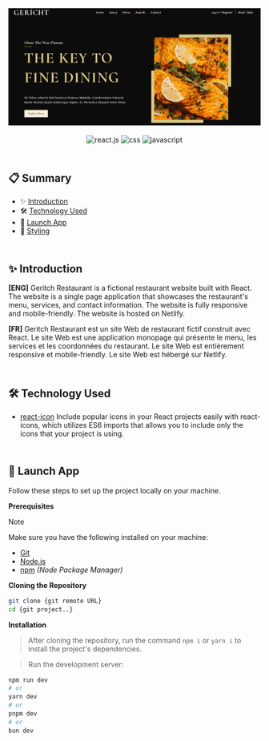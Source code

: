<div align="center">
  <a href="https://main--geritch-restaurant-cm.netlify.app/" target="_blanck"><img src="./public/Geritch-min.png" alt="Geritch"></a>
   <div align="center">
      <img src="https://img.shields.io/badge/-React_JS-black?style=for-the-badge&logoColor=white&logo=react&color=61DAFB" alt="react.js" />
      <img src="https://img.shields.io/badge/CSS3-1572B6?style=for-the-badge&logo=css3&logoColor=white" height="28px" alt="css" />
      <img src="https://shields.io/badge/JavaScript-F7DF1E?logo=JavaScript&logoColor=000&style=flat-square" height="28px" alt="javascript" />
    </div>
  <h3 align="center"></h3>
</div>

## <br /> 📋 <a name="table">Summary</a>

- ✨ [Introduction](#introduction)
- 🛠 [Technology Used](#tech-stack)
- 🚀 [Launch App](#launch-app)
- 🎨 [Styling](#style)

## <br /> <a name="introduction">✨ Introduction</a>

**[ENG]** Geritch Restaurant is a fictional restaurant website built with React. The website is a single page application that showcases the restaurant's menu, services, and contact information. The website is fully responsive and mobile-friendly. The website is hosted on Netlify.

**[FR]** Geritch Restaurant est un site Web de restaurant fictif construit avec React. Le site Web est une application monopage qui présente le menu, les services et les coordonnées du restaurant. Le site Web est entièrement responsive et mobile-friendly. Le site Web est hébergé sur Netlify.

## <br /> <a name="tech-stack">🛠 Technology Used</a>

- [react-icon](https://www.npmjs.com/package/react-icons)
  Include popular icons in your React projects easily with react-icons, which utilizes ES6 imports that allows you to include only the icons that your project is using.

## <br /> <a name="launch-app">🚀 Launch App</a>

Follow these steps to set up the project locally on your machine.

**Prerequisites**

> [!NOTE]
> Make sure you have the following installed on your machine:

- [Git](https://git-scm.com/)
- [Node.js](https://nodejs.org/en)
- [npm](https://www.npmjs.com/) _(Node Package Manager)_

**Cloning the Repository**

```bash
git clone {git remote URL}
cd {git project..}
```

**Installation**

> After cloning the repository, run the command `npm i` or `yarn i` to install the project's dependencies.

> Run the development server:

```bash
npm run dev
# or
yarn dev
# or
pnpm dev
# or
bun dev
```
